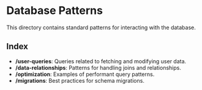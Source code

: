 # Database Patterns

This directory contains standard patterns for interacting with the database.

## Index
- **/user-queries**: Queries related to fetching and modifying user data.
- **/data-relationships**: Patterns for handling joins and relationships.
- **/optimization**: Examples of performant query patterns.
- **/migrations**: Best practices for schema migrations. 